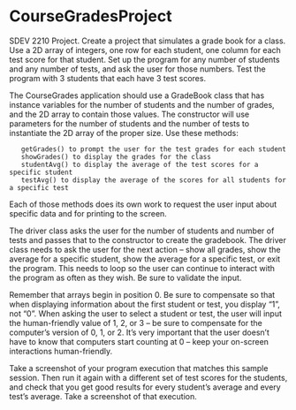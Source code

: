 # CourseGradesProject
SDEV 2210 Project.
Create a project that simulates a grade book for a class. Use a 2D array of integers, one row for each student, one column for each test score for that student. Set up the program for any number of students and any number of tests, and ask the user for those numbers. Test the program with 3 students that each have 3 test scores.

The CourseGrades application should use a GradeBook class that has instance variables for the number of students and the number of grades, and the 2D array to contain those values. The constructor will use parameters for the number of students and the number of tests to instantiate the 2D array of the proper size. Use these methods:

       getGrades() to prompt the user for the test grades for each student
       showGrades() to display the grades for the class
       studentAvg() to display the average of the test scores for a specific student
       testAvg() to display the average of the scores for all students for a specific test

Each of those methods does its own work to request the user input about specific data and for printing to the screen.

The driver class asks the user for the number of students and number of tests and passes that to the constructor to create the gradebook. The driver class needs to ask the user for the next action – show all grades, show the average for a specific student, show the average for a specific test, or exit the program. This needs to loop so the user can continue to interact with the program as often as they wish. Be sure to validate the input.

Remember that arrays begin in position 0. Be sure to compensate so that when displaying information about the first student or test, you display “1”, not “0”. When asking the user to select a student or test, the user will input the human-friendly value of 1, 2, or 3 – be sure to compensate for the computer’s version of 0, 1, or 2. It’s very important that the user doesn’t have to know that computers start counting at 0 – keep your on-screen interactions human-friendly.

Take a screenshot of your program execution that matches this sample session. Then run it again with a different set of test scores for the students, and check that you get good results for every student’s average and every test’s average. Take a screenshot of that execution.
